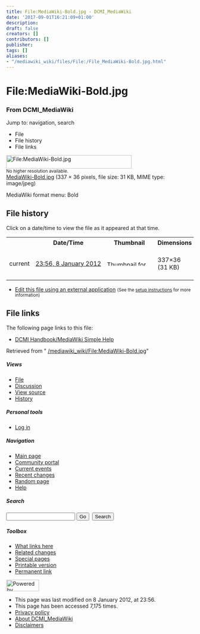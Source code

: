 ```yaml
---
title: File:MediaWiki-Bold.jpg - DCMI_MediaWiki
date: '2017-09-01T16:21:09+01:00'
description: 
draft: false
creators: []
contributors: []
publisher: 
tags: []
aliases:
- "/mediawiki_wiki/files/File:/File_MediaWiki-Bold.jpg.html"
---
```


<a id="top"></a>
# File:MediaWiki-Bold.jpg

### From DCMI\_MediaWiki

Jump to: navigation, search
<!-- start content -->
- File
- File history
- File links

 [<img alt="File:MediaWiki-Bold.jpg" src="/images/c/cd/MediaWiki-Bold.jpg" width="337" height="36">](/mediawiki_wiki/files/MediaWiki-Bold.jpg)  
<small>No higher resolution available.</small>  
 [MediaWiki-Bold.jpg](/images/c/cd/MediaWiki-Bold.jpg)‎ (337 × 36 pixels, file size: 31 KB, MIME type: image/jpeg)

MediaWiki format menu: Bold

<!-- 
NewPP limit report
Preprocessor node count: 1/1000000
Post-expand include size: 0/2097152 bytes
Template argument size: 0/2097152 bytes
Expensive parser function count: 0/100
-->
## File history

Click on a date/time to view the file as it appeared at that time.

<table class="wikitable filehistory">
  <tr>
    <td></td>
    <th>Date/Time</th>
    <th>Thumbnail</th>
    <th>Dimensions</th>
    <th>User</th>
    <th>Comment</th>
  </tr>
  <tr>
    <td>current</td>
    <td class="filehistory-selected" style="white-space: nowrap;"><a href="/mediawiki_wiki/files/MediaWiki-Bold.jpg">23:56, 8 January 2012</a></td>
    <td><a href="/images/c/cd/MediaWiki-Bold.jpg"><img alt="Thumbnail for version as of 23:56, 8 January 2012" src="/images/c/cd/MediaWiki-Bold.jpg" width="120" height="13"></a></td>
    <td>337×36 <span style="white-space: nowrap;">(31 KB)</span>
    </td>
    <td>
      <a href="/index.php?title=User:StuartSutton&amp;action=edit&amp;redlink=1" class="new mw-userlink" title="User:StuartSutton (page does not exist)">StuartSutton</a> <span style="white-space: nowrap;"> <span class="mw-usertoollinks">(<a href="/index.php?title=User_talk:StuartSutton&amp;action=edit&amp;redlink=1" class="new" title="User talk:StuartSutton (page does not exist)">Talk</a> | <a href="/index.php/Special:Contributions/StuartSutton" title="Special:Contributions/StuartSutton">contribs</a>)</span></span>
    </td>
    <td> <span class="comment">(MediaWiki format menu: Bold)</span>
    </td>
  </tr>
</table>

  

- [Edit this file using an external application](/index.php?title=File:MediaWiki-Bold.jpg&action=edit&externaledit=true&mode=file "File:MediaWiki-Bold.jpg") <small>(See the <a href="http://www.mediawiki.org/wiki/Manual:External_editors" class="external text" rel="nofollow">setup instructions</a> for more information)</small>

## File links

The following page links to this file:

- [DCMI Handbook/MediaWiki Simple Help](/index.php/DCMI_Handbook/MediaWiki_Simple_Help "DCMI Handbook/MediaWiki Simple Help")

Retrieved from " [/mediawiki_wiki/File:MediaWiki-Bold.jpg](/mediawiki_wiki/files/File:/File:MediaWiki-Bold.jpg.html)"

<!-- end content -->

##### Views

- [File](/mediawiki_wiki/files/File:/File:MediaWiki-Bold.jpg.html "View the file page [c]")
- [Discussion](/index.php?title=File_talk:MediaWiki-Bold.jpg&action=edit&redlink=1 "Discussion about the content page [t]")
- [View source](/index.php?title=File:MediaWiki-Bold.jpg&action=edit "This page is protected.
You can view its source [e]")
- [History](/index.php?title=File:MediaWiki-Bold.jpg&action=history "Past revisions of this page [h]")

##### Personal tools

- [Log in](/index.php?title=Special:UserLogin&returnto=File:MediaWiki-Bold.jpg "You are encouraged to log in; however, it is not mandatory [o]")

<script type="text/javascript"> if (window.isMSIE55) fixalpha(); </script>

##### Navigation

- [Main page](/index.php/Main_Page "Visit the main page [z]")
- [Community portal](/index.php/DCMI_MediaWiki:Community_portal "About the project, what you can do, where to find things")
- [Current events](/index.php/DCMI_MediaWiki:Current_events "Find background information on current events")
- [Recent changes](/index.php/Special:RecentChanges "The list of recent changes in the wiki [r]")
- [Random page](/index.php/Special:Random "Load a random page [x]")
- [Help](/index.php/Help:Contents "The place to find out")

##### <label for="searchInput">Search</label>

<form action="/index.php" id="searchform">
				<input type="hidden" name="title" value="Special:Search">
				<input id="searchInput" title="Search DCMI_MediaWiki" accesskey="f" type="search" name="search">
				<input type="submit" name="go" class="searchButton" id="searchGoButton" value="Go" title="Go to a page with this exact name if exists"> 
				<input type="submit" name="fulltext" class="searchButton" id="mw-searchButton" value="Search" title="Search the pages for this text">
			</form>

##### Toolbox

- [What links here](/index.php/Special:WhatLinksHere/File:MediaWiki-Bold.jpg "List of all wiki pages that link here [j]")
- [Related changes](/index.php/Special:RecentChangesLinked/File:MediaWiki-Bold.jpg "Recent changes in pages linked from this page [k]")
- [Special pages](/index.php/Special:SpecialPages "List of all special pages [q]")
- [Printable version](/index.php?title=File:MediaWiki-Bold.jpg&printable=yes "Printable version of this page [p]")
- [Permanent link](/index.php?title=File:MediaWiki-Bold.jpg&oldid=2163 "Permanent link to this revision of the page")

<!-- end of the left (by default at least) column -->

 [<img src="/skins/common/images/poweredby_mediawiki_88x31.png" height="31" width="88" alt="Powered by MediaWiki">](http://www.mediawiki.org/)

- This page was last modified on 8 January 2012, at 23:56.
- This page has been accessed 7,175 times.
- [Privacy policy](/index.php/DCMI_MediaWiki:Privacy_policy "DCMI MediaWiki:Privacy policy")
- [About DCMI\_MediaWiki](/index.php/DCMI_MediaWiki:About "DCMI MediaWiki:About")
- [Disclaimers](/index.php/DCMI_MediaWiki:General_disclaimer "DCMI MediaWiki:General disclaimer")

<script>if (window.runOnloadHook) runOnloadHook();</script><!-- Served in 0.460 secs. -->
